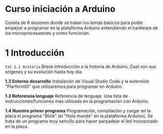 # Curso iniciación a Arduino
Consta de 6 sesiones donde se tratan los temas básicos para poder empezar a programar en la plataforma Arduino entendiendo el hardware de los microprocesasores y como funcionan.


# 1 Introducción


  ```txt 1.1 Historia``` Breve introducción a la historia de Arduino. Cual son sus orígenes y su evolución hasta hoy día.

  **1.2 Entorno desarrollo** Instalación de Visual Studio Code y la extensión "PlarformIO" que utilizaremos para programar en Arduino.

  **1.3 Referencia lenguaje** Referencia de lenguaje. Una lista de instrucciones/funciones mas utilizada en la programación con Arduino.

  **1.4 Nuestro primer programa** Programación, compilación y cargar en la placa el programa "Blink" (el "Hola mundo" en la plataforma Arduino). Se trata de un programa muy sencillo para hacer parpadear el led incorporado en la placa.
